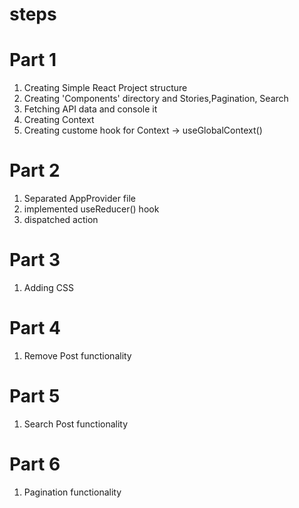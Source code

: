 # steps

# Part 1
1. Creating Simple React Project structure
2. Creating 'Components' directory and Stories,Pagination, Search
3. Fetching API data and console it
4. Creating Context 
5. Creating custome hook for Context -> useGlobalContext()

# Part 2
1. Separated AppProvider file
2. implemented useReducer() hook
3. dispatched action

# Part 3
1. Adding CSS

# Part 4
1. Remove Post functionality 

# Part 5
1. Search Post functionality

# Part 6
1. Pagination functionality
